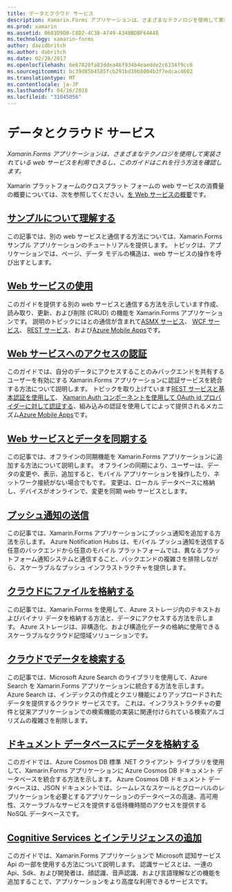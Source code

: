 ```yaml
---
title: データとクラウド サービス
description: Xamarin.Forms アプリケーションは、さまざまなテクノロジを使用して実装されている web サービスを利用できるし、このガイドはこれを行う方法を確認します。
ms.prod: xamarin
ms.assetid: 0601D9D0-C8D2-4C3B-A749-A340BDBF64A4ß
ms.technology: xamarin-forms
author: davidbritch
ms.author: dabritch
ms.date: 02/28/2017
ms.openlocfilehash: 6e67820fa83ddea46f934b4eaedde2c6334f9cc6
ms.sourcegitcommit: bc39d85b4585fcb291bd30b8004b3f7edcac4602
ms.translationtype: MT
ms.contentlocale: ja-JP
ms.lasthandoff: 04/16/2018
ms.locfileid: "31045056"
---
```

# <a name="data--cloud-services"></a>データとクラウド サービス

_Xamarin.Forms アプリケーションは、さまざまなテクノロジを使用して実装されている web サービスを利用できるし、このガイドはこれを行う方法を確認します。_

Xamarin プラットフォームのクロスプラット フォームの web サービスの消費量の概要については、次を参照してください。[を Web サービスの概要](~/cross-platform/data-cloud/web-services/index.md)です。

## <a name="understanding-the-samplexamarin-formsdata-cloudwalkthroughmd"></a>[サンプルについて理解する](~/xamarin-forms/data-cloud/walkthrough.md)

この記事では、別の web サービスと通信する方法については、Xamarin.Forms サンプル アプリケーションのチュートリアルを提供します。 トピックは、アプリケーションでは、ページ、データ モデルの構造は、web サービスの操作を呼び出すとします。

## <a name="consuming-web-servicesxamarin-formsdata-cloudconsumingindexmd"></a>[Web サービスの使用](~/xamarin-forms/data-cloud/consuming/index.md)

このガイドを提供する別の web サービスと通信する方法を示しています作成、読み取り、更新、および削除 (CRUD) の機能を Xamarin.Forms アプリケーションです。 説明のトピックにはとの通信が含まれて[ASMX サービス](consuming/asmx.md)、 [WCF サービス](consuming/wcf.md)、 [REST サービス](consuming/rest.md)、および[Azure Mobile Apps](consuming/azure.md)です。

## <a name="authenticating-access-to-web-servicesxamarin-formsdata-cloudauthenticationindexmd"></a>[Web サービスへのアクセスの認証](~/xamarin-forms/data-cloud/authentication/index.md)

このガイドでは、自分のデータにアクセスすることのみバックエンドを共有するユーザーを有効にする Xamarin.Forms アプリケーションに認証サービスを統合する方法について説明します。 トピックを取り上げています[REST サービスと基本認証を使用して](authentication/rest.md)、 [Xamarin.Auth コンポーネントを使用して OAuth id プロバイダーに対して認証する](authentication/oauth.md)、組み込みの認証を使用してによって提供されるメカニズム[Azure Mobile Apps](authentication/azure.md)です。

## <a name="synchronizing-data-with-web-servicessyncindexmd"></a>[Web サービスとデータを同期する](sync/index.md)

この記事では、オフラインの同期機能を Xamarin.Forms アプリケーションに追加する方法について説明します。 オフラインの同期により、ユーザーは、データの変更や、表示、追加すると、モバイル アプリケーションを操作したり、ネットワーク接続がない場合でもです。 変更は、ローカル データベースに格納し、デバイスがオンラインで、変更を同期 web サービスとします。

## <a name="sending-push-notificationspush-notificationsindexmd"></a>[プッシュ通知の送信](push-notifications/index.md)

この記事では、Xamarin.Forms アプリケーションにプッシュ通知を追加する方法を示します。 Azure Notification Hubs は、モバイル プッシュ通知を送信する任意のバックエンドから任意のモバイル プラットフォームでは、異なるプラットフォーム通知システムと通信すること、バックエンドの複雑さを排除しながら、スケーラブルなプッシュ インフラストラクチャを提供します。

## <a name="storing-files-in-the-cloudstorageindexmd"></a>[クラウドにファイルを格納する](storage/index.md)

この記事では、Xamarin.Forms を使用して、Azure ストレージ内のテキストおよびバイナリ データを格納する方法と、データにアクセスする方法を示します。 Azure ストレージは、非構造化、および構造化データの格納に使用できるスケーラブルなクラウド記憶域ソリューションです。

## <a name="searching-data-in-the-cloudsearchindexmd"></a>[クラウドでデータを検索する](search/index.md)

この記事では、Microsoft Azure Search のライブラリを使用して、Azure Search を Xamarin.Forms アプリケーションに統合する方法を示します。 Azure Search は、インデックスの作成とクエリ機能によりアップロードされたデータを提供するクラウド サービスです。 これは、インフラストラクチャの要件と従来アプリケーションでの検索機能の実装に関連付けられている検索アルゴリズムの複雑さを削除します。

## <a name="storing-data-in-a-document-databasecosmosdbindexmd"></a>[ドキュメント データベースにデータを格納する](cosmosdb/index.md)

このガイドでは、Azure Cosmos DB 標準 .NET クライアント ライブラリを使用して、Xamarin.Forms アプリケーションに Azure Cosmos DB ドキュメント データベースを統合する方法を示します。 Azure Cosmos DB ドキュメント データベースは、JSON ドキュメントでは、シームレスなスケールとグローバルのレプリケーションを必要とするアプリケーションのデータベースの高速、高可用性、スケーラブルなサービスを提供する低待機時間のアクセスを提供する NoSQL データベースです。

## <a name="adding-intelligence-with-cognitive-servicescognitive-servicesindexmd"></a>[Cognitive Services とインテリジェンスの追加](cognitive-services/index.md)

このガイドでは、Xamarin.Forms アプリケーションで Microsoft 認知サービス Api の一部を使用する方法について説明します。 認識サービスとは、一連の Api、Sdk、および開発者は、顔認識、音声認識、および言語理解などの機能を追加することで、アプリケーションをより高度な利用できるサービスです。

